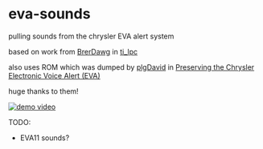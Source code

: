 # eva-sounds
pulling sounds from the chrysler EVA alert system

based on work from [BrerDawg](https://github.com/BrerDawg) in [ti_lpc](https://github.com/BrerDawg/ti_lpc)

also uses ROM which was dumped by [plgDavid](https://www.youtube.com/@plgDavid) in [Preserving the Chrysler Electronic Voice Alert (EVA)](https://www.youtube.com/watch?v=8DwKqCZlKnw)

huge thanks to them!

[![demo video](https://img.youtube.com/vi/e0SVRuqicng/0.jpg)](https://www.youtube.com/shorts/e0SVRuqicng)


TODO:
- EVA11 sounds?
